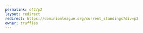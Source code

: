 ```yaml
---
permalink: s42/p2
layout: redirect
redirect: https://dominionleague.org/current_standings?div=p2
owner: truffles
---
```

